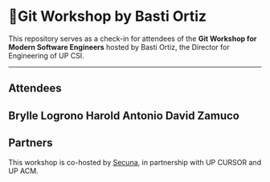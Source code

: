 # 🚀Git Workshop by Basti Ortiz

This repository serves as a check-in for attendees of the **Git Workshop for Modern Software Engineers** hosted by Basti Ortiz, the Director for Engineering of UP CSI.

---
## Attendees
Brylle Logrono
Harold Antonio
David Zamuco
---
## Partners
This workshop is co-hosted by [Secuna](https://secuna.io), in partnership with UP CURSOR and UP ACM.
